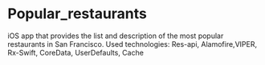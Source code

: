 # Popular_restaurants
iOS app that provides the list and description of the most popular restaurants in San Francisco.
Used technologies: Res-api, Alamofire,VIPER, Rx-Swift, CoreData, UserDefaults, Cache
